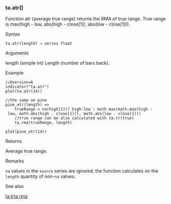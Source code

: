 ### ta.atr()

Function atr (average true range) returns the RMA of true range. True range is max(high - low, abs(high - close[1]), abs(low - close[1])).

Syntax

```
ta.atr(length) → series float
```

Arguments

length (simple int) Length (number of bars back).

Example

```
//@version=6  
indicator("ta.atr")  
plot(ta.atr(14))  
  
//the same on pine  
pine_atr(length) =>  
    trueRange = na(high[1])? high-low : math.max(math.max(high - low, math.abs(high - close[1])), math.abs(low - close[1]))  
    //true range can be also calculated with ta.tr(true)  
    ta.rma(trueRange, length)  
  
plot(pine_atr(14))
```

Returns

Average true range.

Remarks

`na` values in the `source` series are ignored; the function calculates on the `length` quantity of non-`na` values.

See also

[ta.tr](#fun_ta.tr)[ta.rma](#fun_ta.rma)

